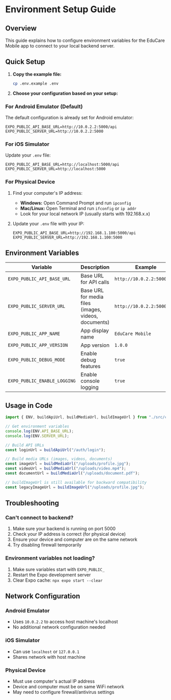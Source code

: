 # Environment Setup Guide

## Overview

This guide explains how to configure environment variables for the EduCare Mobile app to connect to your local backend server.

## Quick Setup

1. **Copy the example file:**

   ```bash
   cp .env.example .env
   ```

2. **Choose your configuration based on your setup:**

### For Android Emulator (Default)

The default configuration is already set for Android emulator:

```
EXPO_PUBLIC_API_BASE_URL=http://10.0.2.2:5000/api
EXPO_PUBLIC_SERVER_URL=http://10.0.2.2:5000
```

### For iOS Simulator

Update your `.env` file:

```
EXPO_PUBLIC_API_BASE_URL=http://localhost:5000/api
EXPO_PUBLIC_SERVER_URL=http://localhost:5000
```

### For Physical Device

1. Find your computer's IP address:

   - **Windows:** Open Command Prompt and run `ipconfig`
   - **Mac/Linux:** Open Terminal and run `ifconfig` or `ip addr`
   - Look for your local network IP (usually starts with 192.168.x.x)

2. Update your `.env` file with your IP:
   ```
   EXPO_PUBLIC_API_BASE_URL=http://192.168.1.100:5000/api
   EXPO_PUBLIC_SERVER_URL=http://192.168.1.100:5000
   ```

## Environment Variables

| Variable                     | Description                                          | Example                    |
| ---------------------------- | ---------------------------------------------------- | -------------------------- |
| `EXPO_PUBLIC_API_BASE_URL`   | Base URL for API calls                               | `http://10.0.2.2:5000/api` |
| `EXPO_PUBLIC_SERVER_URL`     | Base URL for media files (images, videos, documents) | `http://10.0.2.2:5000`     |
| `EXPO_PUBLIC_APP_NAME`       | App display name                                     | `EduCare Mobile`           |
| `EXPO_PUBLIC_APP_VERSION`    | App version                                          | `1.0.0`                    |
| `EXPO_PUBLIC_DEBUG_MODE`     | Enable debug features                                | `true`                     |
| `EXPO_PUBLIC_ENABLE_LOGGING` | Enable console logging                               | `true`                     |

## Usage in Code

```typescript
import { ENV, buildApiUrl, buildMediaUrl, buildImageUrl } from "./src/config";

// Get environment variables
console.log(ENV.API_BASE_URL);
console.log(ENV.SERVER_URL);

// Build API URLs
const loginUrl = buildApiUrl("/auth/login");

// Build media URLs (images, videos, documents)
const imageUrl = buildMediaUrl("/uploads/profile.jpg");
const videoUrl = buildMediaUrl("/uploads/video.mp4");
const documentUrl = buildMediaUrl("/uploads/document.pdf");

// buildImageUrl is still available for backward compatibility
const legacyImageUrl = buildImageUrl("/uploads/profile.jpg");
```

## Troubleshooting

### Can't connect to backend?

1. Make sure your backend is running on port 5000
2. Check your IP address is correct (for physical device)
3. Ensure your device and computer are on the same network
4. Try disabling firewall temporarily

### Environment variables not loading?

1. Make sure variables start with `EXPO_PUBLIC_`
2. Restart the Expo development server
3. Clear Expo cache: `npx expo start --clear`

## Network Configuration

### Android Emulator

- Uses `10.0.2.2` to access host machine's localhost
- No additional network configuration needed

### iOS Simulator

- Can use `localhost` or `127.0.0.1`
- Shares network with host machine

### Physical Device

- Must use computer's actual IP address
- Device and computer must be on same WiFi network
- May need to configure firewall/antivirus settings
